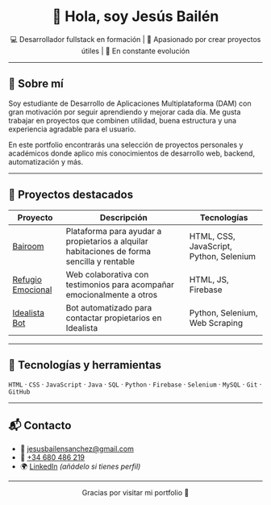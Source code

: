<h1 align="center">👋 Hola, soy Jesús Bailén</h1>
<p align="center">💻 Desarrollador fullstack en formación | 🚀 Apasionado por crear proyectos útiles | 🧠 En constante evolución</p>

---

## 🧠 Sobre mí

Soy estudiante de Desarrollo de Aplicaciones Multiplataforma (DAM) con gran motivación por seguir aprendiendo y mejorar cada día. Me gusta trabajar en proyectos que combinen utilidad, buena estructura y una experiencia agradable para el usuario.

En este portfolio encontrarás una selección de proyectos personales y académicos donde aplico mis conocimientos de desarrollo web, backend, automatización y más.

---

## 🚀 Proyectos destacados

| Proyecto | Descripción | Tecnologías |
|----------|-------------|-------------|
| [Bairoom](./projects/bairoom) | Plataforma para ayudar a propietarios a alquilar habitaciones de forma sencilla y rentable | HTML, CSS, JavaScript, Python, Selenium |
| [Refugio Emocional](./projects/refugio-emocional) | Web colaborativa con testimonios para acompañar emocionalmente a otros | HTML, JS, Firebase |
| [Idealista Bot](./projects/idealista-bot) | Bot automatizado para contactar propietarios en Idealista | Python, Selenium, Web Scraping |

---

## 🧰 Tecnologías y herramientas

`HTML` · `CSS` · `JavaScript` · `Java` · `SQL` · `Python` · `Firebase` · `Selenium` · `MySQL` · `Git` · `GitHub`

---

## 📬 Contacto

- 📧 jesusbailensanchez@gmail.com  
- 📱 [+34 680 486 219](tel:+34680486219)  
- 🌍 [LinkedIn](https://www.linkedin.com/in/jesusbailen) *(añádelo si tienes perfil)*

---

<p align="center">Gracias por visitar mi portfolio 🙌</p>
